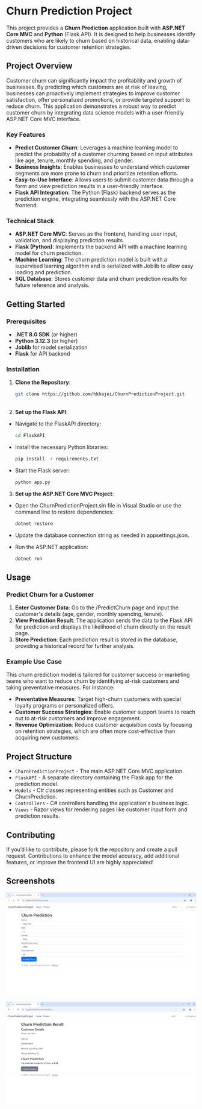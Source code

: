 # Churn Prediction Project

This project provides a **Churn Prediction** application built with **ASP.NET Core MVC** and **Python** (Flask API). It is designed to help businesses identify customers who are likely to churn based on historical data, enabling data-driven decisions for customer retention strategies.

## Project Overview

Customer churn can significantly impact the profitability and growth of businesses. By predicting which customers are at risk of leaving, businesses can proactively implement strategies to improve customer satisfaction, offer personalized promotions, or provide targeted support to reduce churn. This application demonstrates a robust way to predict customer churn by integrating data science models with a user-friendly ASP.NET Core MVC interface.

### Key Features

- **Predict Customer Churn**: Leverages a machine learning model to predict the probability of a customer churning based on input attributes like age, tenure, monthly spending, and gender.
- **Business Insights**: Enables businesses to understand which customer segments are more prone to churn and prioritize retention efforts.
- **Easy-to-Use Interface**: Allows users to submit customer data through a form and view prediction results in a user-friendly interface.
- **Flask API Integration**: The Python (Flask) backend serves as the prediction engine, integrating seamlessly with the ASP.NET Core frontend.

### Technical Stack

- **ASP.NET Core MVC**: Serves as the frontend, handling user input, validation, and displaying prediction results.
- **Flask (Python)**: Implements the backend API with a machine learning model for churn prediction.
- **Machine Learning**: The churn prediction model is built with a supervised learning algorithm and is serialized with Joblib to allow easy loading and prediction.
- **SQL Database**: Stores customer data and churn prediction results for future reference and analysis.

## Getting Started

### Prerequisites

- **.NET 8.0 SDK** (or higher)
- **Python 3.12.3** (or higher)
- **Joblib** for model serialization
- **Flask** for API backend

### Installation

1. **Clone the Repository**:
   ```bash
   git clone https://github.com/hkhajei/ChurnPredictionProject.git
  
2. **Set up the Flask API**:

* Navigate to the FlaskAPI directory:
  ```bash
  cd FlaskAPI
  ```
* Install the necessary Python libraries:

  ```bash
  pip install -r requirements.txt
  ```
* Start the Flask server:

  ```bash
  python app.py
  ```
3. **Set up the ASP.NET Core MVC Project**:

* Open the ChurnPredictionProject.sln file in Visual Studio or use the command line to restore dependencies:
  ```bash
  dotnet restore
  ```
* Update the database connection string as needed in appsettings.json.

* Run the ASP.NET application:
  ```bash
  dotnet run
  ```
## Usage
### Predict Churn for a Customer
1. **Enter Customer Data**: Go to the /PredictChurn page and input the customer's details (age, gender, monthly spending, tenure).
2. **View Prediction Result**: The application sends the data to the Flask API for prediction and displays the likelihood of churn directly on the result page.
3. **Store Prediction**: Each prediction result is stored in the database, providing a historical record for further analysis.
### Example Use Case
This churn prediction model is tailored for customer success or marketing teams who want to reduce churn by identifying at-risk customers and taking preventative measures. For instance:

* **Preventative Measures**: Target high-churn customers with special loyalty programs or personalized offers.
* **Customer Success Strategies**: Enable customer support teams to reach out to at-risk customers and improve engagement.
* **Revenue Optimization**: Reduce customer acquisition costs by focusing on retention strategies, which are often more cost-effective than acquiring new customers.

## Project Structure
* ```ChurnPredictionProject``` - The main ASP.NET Core MVC application.
* ```FlaskAPI``` - A separate directory containing the Flask app for the prediction model.
* ```Models``` - C# classes representing entities such as Customer and ChurnPrediction.
* ```Controllers``` - C# controllers handling the application's business logic.
* ```Views``` - Razor views for rendering pages like customer input form and prediction results.
## Contributing
If you’d like to contribute, please fork the repository and create a pull request. Contributions to enhance the model accuracy, add additional features, or improve the frontend UI are highly appreciated!
## Screenshots
![Churn Prediction Screenshot](Screenshots/CustomerDataInputForm.jpg)

![Churn Prediction Screenshot](Screenshots/ChurnPredictionResult.jpg)
